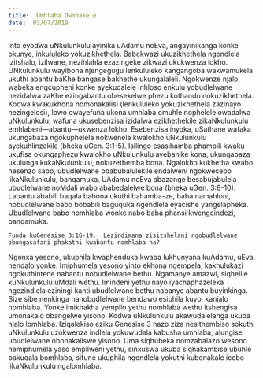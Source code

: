 ```yaml
---
title:  Umhlaba Owonakele
date:  03/07/2019
---
```


Into eyodwa uNkulunkulu ayinika uAdamu noEva, angayinikanga konke okunye, inkululeko yokuzikhethela.  Babekwazi ukuzikhethela ngendlela izitshalo, izilwane, nezihlahla ezazingeke zikwazi ukukwenza lokho.  UNkulunkulu wayibona njengegugu lenkululeko kangangoba wakwamukela ukuthi abantu baKhe bangase bakhethe ukungalaleli.  Ngokwenze njalo, wabeka engcupheni konke ayekudalele inhloso enkulu yobudlelwane nezidalwa zaKhe ezingabantu obesekelwe phezu kothando nokuzikhethela. Kodwa kwakukhona nomonakalisi (lenkululeko yokuzikhethela zazinayo nezingelosi), lowo owayefuna ukona umhlaba omuhle nophelele owadalwa uNkulunkulu, wafuna ukusebenzisa izidalwa ezikhethekile zikaNkulunkulu emhlabeni—abantu—ukwenza lokho.  Esebenzisa inyoka, uSathane wafaka ukungabaza ngokuphelela nokwenela kwalokho uNkulunkulu ayekuhlinzekile (bheka uGen. 3:1-5).  Isilingo esasihamba phambili kwaku ukufisa okungaphezu kwalokho uNkulunkulu ayebanike kona, ukungabaza ukulunga kukaNkulunkulu, nokuzethemba bona. Ngalokho kukhetha kwabo nesenzo sabo, ubudlelwane obabubalulekile endalweni ngokwecebo likaNkulunkulu, banqamuka. UAdamu noEva abazange besabujabulela ubudlelwane noMdali wabo ababedalelwe bona (bheka uGen. 3:8-10).  Labantu ababili baqala babona ukuthi bahamba-ze, baba namahloni, nobudlelwane babo bobabili baguquka ngendlela eyacishe yangelapheka.  Ubudlelwane babo nomhlaba wonke nabo baba phansi kwengcindezi, banqamuka.

`Funda kuGenesise 3:16-19.  Lezindimana zisitshelani ngobudlelwane obungasafani phakathi kwabantu nomhlaba na?`

Ngenxa yesono, ukuphila kwaphenduka kwaba lukhunyana kuAdamu, uEva, nendalo yonke.  Imiphumela yesono yinto ekhona ngempela, kakhulukazi ngokuthintene nabantu nobudlelwane bethu.  Ngamanye amazwi, siqhelile kuNkulunkulu uMdali wethu.  Imindeni yethu nayo iyachaphazeleka ngezindlela eziningi kanti ubudlelwane bethu nabanye abantu buyinkinga.  Size sibe nenkinga nanobudlelwane bendawo esiphila kuyo, kanjalo nomhlaba. Yonke imikhakha yempilo yethu nomhlaba wethu itshengisa umonakalo obangelwe yisono. Kodwa uNkulunkulu akawudalelanga ukuba njalo lomhlaba.  Iziqalekiso eziku Genesise 3 nazo ziza nesithembiso sokuthi uNkulunkulu uzokwenza indlela yokuwudala kabusha umhlaba, alungise ubudlelwane obonakaliswe yisono.  Uma siqhubeka nomzabalazo wesono nemiphumela yaso empilweni yethu, sinxuswa ukuba siqhakambise ubuhle bakuqala bomhlaba, sifune ukuphila ngendlela yokuthi kubonakale icebo likaNkulunkulu ngalomhlaba.